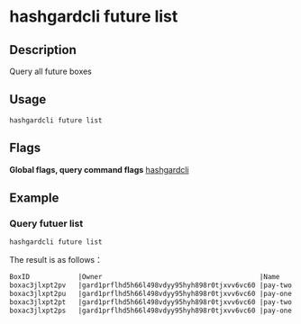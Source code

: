 # hashgardcli  future list

## Description
Query all future boxes 



## Usage
```shell
hashgardcli future list
```

## Flags

**Global flags, query command flags** [hashgardcli](../README.md)

## Example
### Query futuer list

```shell
hashgardcli future list
```


The result is as follows：
```txt
BoxID            |Owner                                       |Name            |TotalAmount                             |CreatedTime
boxac3jlxpt2pv   |gard1prflhd5h66l498vdyy95hyh898r0tjxvv6vc60 |pay-two         |1800000000000000000000agard             |1559554871
boxac3jlxpt2pu   |gard1prflhd5h66l498vdyy95hyh898r0tjxvv6vc60 |pay-one         |1800000000000000000000agard             |1559554675
boxac3jlxpt2pt   |gard1prflhd5h66l498vdyy95hyh898r0tjxvv6vc60 |pay-two         |1800000000000000000000agard             |1559552267
boxac3jlxpt2ps   |gard1prflhd5h66l498vdyy95hyh898r0tjxvv6vc60 |pay-one         |1800000000000000000000agard             |1559550097
```

